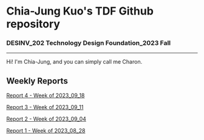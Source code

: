# Chia-Jung Kuo's TDF Github repository
### DESINV_202 Technology Design Foundation_2023 Fall
---
Hi! I'm Chia-Jung, and you can simply call me Charon.


## Weekly Reports

[Report 4 - Week of 2023_09_18](https://github.com/Berkeley-MDes/tdf-fa23-chiajungkuo/blob/main/weekly-reports/report4/2023_09_18-report.md)

[Report 3 - Week of 2023_09_11](https://github.com/Berkeley-MDes/tdf-fa23-chiajungkuo/blob/main/weekly-reports/report3/2023_09_11-report.md)

[Report 2 - Week of 2023_09_04](https://github.com/Berkeley-MDes/tdf-fa23-chiajungkuo/blob/main/weekly-reports/report2/2023_09_04-report.md)

[Report 1 - Week of 2023_08_28](https://github.com/Berkeley-MDes/tdf-fa23-chiajungkuo/blob/main/weekly-reports/report1/2023_08_28-report.md)


